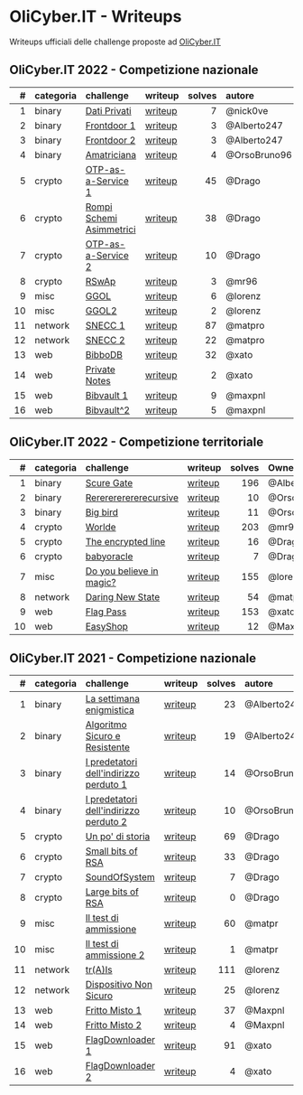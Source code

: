 # OliCyber.IT - Writeups

Writeups ufficiali delle challenge proposte ad [OliCyber.IT](https://olicyber.it/)

## OliCyber.IT 2022 - Competizione nazionale

|   # | categoria | challenge                                                                         | writeup                                 | solves | autore       |
| --: | :-------- | :-------------------------------------------------------------------------------- | :-------------------------------------- | -----: | :----------- |
|   1 | binary    | [Dati Privati](https://training.olicyber.it/challenges#challenge-291)             | [writeup](/2022-nazionale/binary1.md)   |      7 | @nick0ve     |
|   2 | binary    | [Frontdoor 1](https://training.olicyber.it/challenges#challenge-292)              | [writeup](/2022-nazionale/binary2-3.md) |      3 | @Alberto247  |
|   3 | binary    | [Frontdoor 2](https://training.olicyber.it/challenges#challenge-293)              | [writeup](/2022-nazionale/binary2-3.md) |      3 | @Alberto247  |
|   4 | binary    | [Amatriciana](https://training.olicyber.it/challenges#challenge-294)              | [writeup](/2022-nazionale/binary4.md)   |      4 | @OrsoBruno96 |
|   5 | crypto    | [OTP-as-a-Service 1](https://training.olicyber.it/challenges#challenge-295)       | [writeup](/2022-nazionale/crypto1.md)   |     45 | @Drago       |
|   6 | crypto    | [Rompi Schemi Asimmetrici](https://training.olicyber.it/challenges#challenge-296) | [writeup](/2022-nazionale/crypto2.md)   |     38 | @Drago       |
|   7 | crypto    | [OTP-as-a-Service 2](https://training.olicyber.it/challenges#challenge-297)       | [writeup](/2022-nazionale/crypto3.md)   |     10 | @Drago       |
|   8 | crypto    | [RSwAp](https://training.olicyber.it/challenges#challenge-298)                    | [writeup](/2022-nazionale/crypto4.md)   |      3 | @mr96        |
|   9 | misc      | [GGOL](https://training.olicyber.it/challenges#challenge-299)                     | [writeup](/2022-nazionale/misc1.md)     |      6 | @lorenz      |
|  10 | misc      | [GGOL2](https://training.olicyber.it/challenges#challenge-300)                    | [writeup](/2022-nazionale/misc2.md)     |      2 | @lorenz      |
|  11 | network   | [SNECC 1](https://training.olicyber.it/challenges#challenge-301)                  | [writeup](/2022-nazionale/network1.md)  |     87 | @matpro      |
|  12 | network   | [SNECC 2](https://training.olicyber.it/challenges#challenge-302)                  | [writeup](/2022-nazionale/network2.md)  |     22 | @matpro      |
|  13 | web       | [BibboDB](https://training.olicyber.it/challenges#challenge-303)                  | [writeup](/2022-nazionale/web1.md)      |     32 | @xato        |
|  14 | web       | [Private Notes](https://training.olicyber.it/challenges#challenge-304)            | [writeup](/2022-nazionale/web2.md)      |      2 | @xato        |
|  15 | web       | [Bibvault 1](https://training.olicyber.it/challenges#challenge-305)               | [writeup](/2022-nazionale/web3.md)      |      9 | @maxpnl      |
|  16 | web       | [Bibvault^2](https://training.olicyber.it/challenges#challenge-306)               | [writeup](/2022-nazionale/web4.md)      |      5 | @maxpnl      |

## OliCyber.IT 2022 - Competizione territoriale

|   # | categoria | challenge                                                                         | writeup                                  | solves | Owner        |
| --: | :-------- | :-------------------------------------------------------------------------------- | :--------------------------------------- | -----: | :----------- |
|   1 | binary    | [Scure Gate](https://training.olicyber.it/challenges#challenge-228)               | [writeup](2022-territoriale/binary1.md)  |    196 | @Alberto247  |
|   2 | binary    | [Rererererererecursive](https://training.olicyber.it/challenges#challenge-229)    | [writeup](2022-territoriale/binary2.md)  |     10 | @OrsoBruno96 |
|   3 | binary    | [Big bird](https://training.olicyber.it/challenges#challenge-230)                 | [writeup](2022-territoriale/binary3.md)  |     11 | @OrsoBruno96 |
|   4 | crypto    | [Worlde](https://training.olicyber.it/challenges#challenge-231)                   | [writeup](2022-territoriale/crypto1.md)  |    203 | @mr96        |
|   5 | crypto    | [The encrypted line](https://training.olicyber.it/challenges#challenge-232)       | [writeup](2022-territoriale/crypto2.md)  |     16 | @Drago       |
|   6 | crypto    | [babyoracle](https://training.olicyber.it/challenges#challenge-233)               | [writeup](2022-territoriale/crypto3.md)  |      7 | @Drago/mr96  |
|   7 | misc      | [Do you believe in magic?](https://training.olicyber.it/challenges#challenge-234) | [writeup](2022-territoriale/misc1.md)    |    155 | @lorenz      |
|   8 | network   | [Daring New State](https://training.olicyber.it/challenges#challenge-235)         | [writeup](2022-territoriale/network1.md) |     54 | @matpro      |
|   9 | web       | [Flag Pass](https://training.olicyber.it/challenges#challenge-236)                | [writeup](2022-territoriale/web1.md)     |    153 | @xato        |
|  10 | web       | [EasyShop](https://training.olicyber.it/challenges#challenge-237)                 | [writeup](2022-territoriale/web2.md)     |     12 | @Maxpnl      |

## OliCyber.IT 2021 - Competizione nazionale

|   # | categoria | challenge                                                                                       | writeup                                | solves | autore       |
| --: | :-------- | :---------------------------------------------------------------------------------------------- | :------------------------------------- | -----: | :----------- |
|   1 | binary    | [La settimana enigmistica](https://training.olicyber.it/challenges#challenge-144)               | [writeup](/2021-nazionale/binary1.md)  |     23 | @Alberto247  |
|   2 | binary    | [Algoritmo Sicuro e Resistente](https://training.olicyber.it/challenges#challenge-145)          | [writeup](/2021-nazionale/binary2.md)  |     19 | @Alberto247  |
|   3 | binary    | [I predetatori dell'indirizzo perduto 1](https://training.olicyber.it/challenges#challenge-146) | [writeup](/2021-nazionale/binary3.md)  |     14 | @OrsoBruno96 |
|   4 | binary    | [I predetatori dell'indirizzo perduto 2](https://training.olicyber.it/challenges#challenge-147) | [writeup](/2021-nazionale/binary4.md)  |     10 | @OrsoBruno96 |
|   5 | crypto    | [Un po' di storia](https://training.olicyber.it/challenges#challenge-136)                       | [writeup](/2021-nazionale/crypto1.md)  |     69 | @Drago       |
|   6 | crypto    | [Small bits of RSA](https://training.olicyber.it/challenges#challenge-137)                      | [writeup](/2021-nazionale/crypto2.md)  |     33 | @Drago       |
|   7 | crypto    | [SoundOfSystem](https://training.olicyber.it/challenges#challenge-138)                          | [writeup](/2021-nazionale/crypto3.md)  |      7 | @Drago       |
|   8 | crypto    | [Large bits of RSA](https://training.olicyber.it/challenges#challenge-139)                      | [writeup](/2021-nazionale/crypto4.md)  |      0 | @Drago       |
|   9 | misc      | [Il test di ammissione](https://training.olicyber.it/challenges#challenge-140)                  | [writeup](/2021-nazionale/misc1.md)    |     60 | @matpr       |
|  10 | misc      | [Il test di ammissione 2](https://training.olicyber.it/challenges#challenge-141)                | [writeup](/2021-nazionale/misc2.md)    |      1 | @matpr       |
|  11 | network   | [tr(A)Is](https://training.olicyber.it/challenges#challenge-142)                                | [writeup](/2021-nazionale/network1.md) |    111 | @lorenz      |
|  12 | network   | [Dispositivo Non Sicuro](https://training.olicyber.it/challenges#challenge-143)                 | [writeup](/2021-nazionale/network2.md) |     25 | @lorenz      |
|  13 | web       | [Fritto Misto 1](https://training.olicyber.it/challenges#challenge-148)                         | [writeup](/2021-nazionale/web1.md)     |     37 | @Maxpnl      |
|  14 | web       | [Fritto Misto 2](https://training.olicyber.it/challenges#challenge-149)                         | [writeup](/2021-nazionale/web2.md)     |      4 | @Maxpnl      |
|  15 | web       | [FlagDownloader 1](https://training.olicyber.it/challenges#challenge-150)                       | [writeup](/2021-nazionale/web3.md)     |     91 | @xato        |
|  16 | web       | [FlagDownloader 2](https://training.olicyber.it/challenges#challenge-151)                       | [writeup](/2021-nazionale/web4.md)     |      4 | @xato        |
